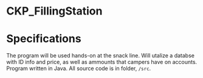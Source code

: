 # CKP_FillingStation
Specifications
==============
The program will be used hands-on at the snack line. Will utalize a databse with ID info and price, as well as ammounts that campers have on accounts.
Program written in Java.
All source code is in folder, ```/src```.
